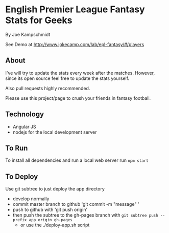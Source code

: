 # English Premier League Fantasy Stats for Geeks

By Joe Kampschmidt

See Demo at <http://www.jokecamp.com/lab/epl-fantasy/#/players>

## About

I've will try to update the stats every week after the matches. However, since its open source feel free to update the stats yourself.

Also pull requests highly recommended.

Please use this project/page to crush your friends in fantasy football.

## Technology

- Angular JS
- nodejs for the local development server

## To Run

To install all dependencies and run a local web server run `npm start`

## To Deploy

Use git subtree to just deploy the app directory

- develop normally
- commit master branch to github 'git commit -m "message" '
- push to github with 'git push origin'
- then push the subtree to the gh-pages branch with `git subtree push --prefix app origin gh-pages`
  - or use the ./deploy-app.sh script
